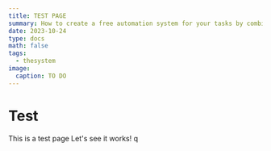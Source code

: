 ```yaml
---
title: TEST PAGE
summary: How to create a free automation system for your tasks by combining Kanban scheduling  with Obsidian Personal Information Management (PIM).
date: 2023-10-24
type: docs
math: false
tags:
  - thesystem
image:
  caption: TO DO
---
```


# Test

This is a test page
Let's see it works! q